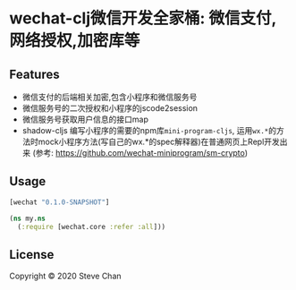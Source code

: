 # wechat-clj微信开发全家桶: 微信支付,网络授权,加密库等

## Features

* 微信支付的后端相关加密,包含小程序和微信服务号
* 微信服务号的二次授权和小程序的jscode2session
* 微信服务号获取用户信息的接口map
* shadow-cljs 编写小程序的需要的npm库`mini-program-cljs`, 运用`wx.*`的方法时mock小程序方法(写自己的wx.*的spec解释器)在普通网页上Repl开发出来 (参考: https://github.com/wechat-miniprogram/sm-crypto)

## Usage

```clojure
[wechat "0.1.0-SNAPSHOT"]

(ns my.ns
  (:require [wechat.core :refer :all]))

```

## License

Copyright © 2020 Steve Chan
